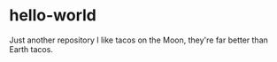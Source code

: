 # hello-world
Just another repository
I like tacos on the Moon, they're far better than Earth tacos.
